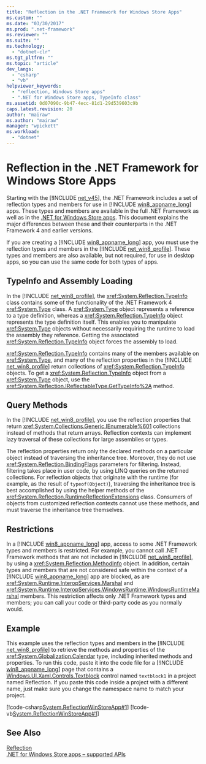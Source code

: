 ```yaml
---
title: "Reflection in the .NET Framework for Windows Store Apps"
ms.custom: ""
ms.date: "03/30/2017"
ms.prod: ".net-framework"
ms.reviewer: ""
ms.suite: ""
ms.technology: 
  - "dotnet-clr"
ms.tgt_pltfrm: ""
ms.topic: "article"
dev_langs: 
  - "csharp"
  - "vb"
helpviewer_keywords: 
  - "reflection, Windows Store apps"
  - ".NET for Windows Store apps, TypeInfo class"
ms.assetid: 0d07090c-9b47-4ecc-81d1-29d539603c9b
caps.latest.revision: 20
author: "mairaw"
ms.author: "mairaw"
manager: "wpickett"
ms.workload: 
  - "dotnet"
---
```

# Reflection in the .NET Framework for Windows Store Apps
Starting with the [!INCLUDE [net_v45](../../../includes/net-v45-md.md)], the .NET Framework includes a set of reflection types and members for use in [!INCLUDE [win8_appname_long](../../../includes/win8-appname-long-md.md)] apps. These types and members are available in the full .NET Framework as well as in the [.NET for Windows Store apps](http://go.microsoft.com/fwlink/?LinkID=225700). This document explains the major differences between these and their counterparts in the .NET Framework 4 and earlier versions.  
  
 If you are creating a [!INCLUDE [win8_appname_long](../../../includes/win8-appname-long-md.md)] app, you must use the reflection types and members in the [!INCLUDE [net_win8_profile](../../../includes/net-win8-profile-md.md)]. These types and members are also available, but not required, for use in desktop apps, so you can use the same code for both types of apps.  
  
## TypeInfo and Assembly Loading  
 In the [!INCLUDE [net_win8_profile](../../../includes/net-win8-profile-md.md)], the <xref:System.Reflection.TypeInfo> class contains some of the functionality of the .NET Framework 4 <xref:System.Type> class. A <xref:System.Type> object represents a reference to a type definition, whereas a <xref:System.Reflection.TypeInfo> object represents the type definition itself. This enables you to manipulate <xref:System.Type> objects without necessarily requiring the runtime to load the assembly they reference. Getting the associated <xref:System.Reflection.TypeInfo> object forces the assembly to load.  
  
 <xref:System.Reflection.TypeInfo> contains many of the members available on <xref:System.Type>, and many of the reflection properties in the [!INCLUDE [net_win8_profile](../../../includes/net-win8-profile-md.md)] return collections of <xref:System.Reflection.TypeInfo> objects. To get a <xref:System.Reflection.TypeInfo> object from a <xref:System.Type> object, use the <xref:System.Reflection.IReflectableType.GetTypeInfo%2A> method.  
  
## Query Methods  
 In the [!INCLUDE [net_win8_profile](../../../includes/net-win8-profile-md.md)], you use the reflection properties that return <xref:System.Collections.Generic.IEnumerable%601> collections instead of methods that return arrays. Reflection contexts can implement lazy traversal of these collections for large assemblies or types.  
  
 The reflection properties return only the declared methods on a particular object instead of traversing the inheritance tree. Moreover, they do not use <xref:System.Reflection.BindingFlags> parameters for filtering. Instead, filtering takes place in user code, by using LINQ queries on the returned collections. For reflection objects that originate with the runtime (for example, as the result of `typeof(Object)`), traversing the inheritance tree is best accomplished by using the helper methods of the <xref:System.Reflection.RuntimeReflectionExtensions> class. Consumers of objects from customized reflection contexts cannot use these methods, and must traverse the inheritance tree themselves.  
  
## Restrictions  
 In a [!INCLUDE [win8_appname_long](../../../includes/win8-appname-long-md.md)] app, access to some .NET Framework types and members is restricted. For example, you cannot call .NET Framework methods that are not included in [!INCLUDE [net_win8_profile](../../../includes/net-win8-profile-md.md)], by using a <xref:System.Reflection.MethodInfo> object. In addition, certain types and members that are not considered safe within the context of a [!INCLUDE [win8_appname_long](../../../includes/win8-appname-long-md.md)] app are blocked, as are <xref:System.Runtime.InteropServices.Marshal> and <xref:System.Runtime.InteropServices.WindowsRuntime.WindowsRuntimeMarshal> members. This restriction affects only .NET Framework types and members; you can call your code or third-party code as you normally would.  
  
## Example  
 This example uses the reflection types and members in the [!INCLUDE [net_win8_profile](../../../includes/net-win8-profile-md.md)] to retrieve the methods and properties of the <xref:System.Globalization.Calendar> type, including inherited methods and properties. To run this code, paste it into the code file for a [!INCLUDE [win8_appname_long](../../../includes/win8-appname-long-md.md)] page that contains a [Windows.UI.Xaml.Controls.Textblock](http://msdn.microsoft.com/library/windows/apps/windows.ui.xaml.controls.textblock.aspx) control named `textblock1` in a project named Reflection. If you paste this code inside a project with a different name, just make sure you change the namespace name to match your project.  
  
 [!code-csharp[System.ReflectionWinStoreApp#1](../../../samples/snippets/csharp/VS_Snippets_CLR_System/system.reflectionwinstoreapp/cs/mainpage.xaml.cs#1)]
 [!code-vb[System.ReflectionWinStoreApp#1](../../../samples/snippets/visualbasic/VS_Snippets_CLR_System/system.reflectionwinstoreapp/vb/mainpage.xaml.vb#1)]  
  
## See Also  
 [Reflection](../../../docs/framework/reflection-and-codedom/reflection.md)  
 [.NET for Windows Store apps – supported APIs](http://go.microsoft.com/fwlink/?LinkID=225700)
